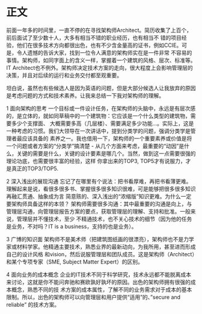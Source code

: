 

# 正文

前面一年多的时间里，一直不停的在寻找架构师Architect。简历收集了上百个，前后面试了至少数十人，大多有相当不错的职业经历，也有相当不 错的项目经验，他们在很多技术方向都很出色，也有不少含金量高的证书，例如CCIE。可是，令人遗憾的告诉大家，找到一位令人满意的架构师实在是一件非常 不容易的事情。架构师，如同字面上的含义一样，掌握着一个建筑的风格、层次、标准等。IT Architect也不例外。架构师决定技术方案的走向，很大程度上会影响管理层的决策，并且对后续的运行和业务交付都至观重要。

坦白说，虽然也有些候选人是因为英语的问题，但是大部分候选人让我放弃的原因是考虑问题的方式和技术素养。让我来总结一下我对架构师的理解。

1 面向架构的思考
 一个目标或一件设计任务，在架构师的头脑中，永远是有层次感的，是立体的，就如同草稿中的一个建筑物：它应该是一个什么类型的建筑物，需要多少个支撑面、 大概需要多高（几层楼）、需要满足多少功能…。实际上，这是一种考虑的习惯。我们大领导在一次讲话中，提到分类学的问题，强调分类学是管理者最应该具备的 素养之一。我也借用一下，架构师的一个重要素养或价值是将一个问题或者方案的“分类学”搞清楚 - 从几个方面来考虑，最重要的“动因”是什么，关键的需要是什么，关键的设计要素是哪几个。当然，做到这一点需要很强的理论功底，也需要很丰富的经验，这样 你拿出来的TOP3, TOP5才有说服力，才是真正的TOP3/TOP5.

2 深入浅出的展现沟通
 忘记了在哪里有个说法：把书看厚难，再把书看薄更难。理解起来是说，看很多很多书、掌握很多很多知识很难，可是能够把很多很多知识再融汇贯通、抽象成为言 简意赅的、深入浅出的“浓缩版”知识更难。为什么一定要架构师具备这样的本领？ 架构师需要很多沟通：其中最重要的沟通是向上，与管理层沟通，向管理层报告方案的要点，获取管理层的理解、支持和批准。一般来说，管理层并不懂技术，至少 不精通技术，也不关心技术的细节（因为他的任务是业务，不对吗？IT is a business，支持的也是业务）。

3 广博的知识面
 架构师不是美术师（把建筑图纸画的很漂亮），架构师也不是力学家或材料学家。他精通主要技术，熟悉业界的最新动向，为我所用，甚至进而形成自己的设计风格 和vision，然后说服管理层和团队成员。这是架构师（Architect）和某个专项专家（SME, Subject Matter Expert）的区别。

4 面向业务的成本概念
 企业的IT技术不同于科学研究，技术永远都不能脱离成本来讨论，这就是你不能问奔驰和赛欧孰好孰坏的原因。出色的架构师拥有很强的成本概念，熟悉不同的技 术方案的成本属性，了解不同的业务需求对于成本的基本限制。所以，出色的架构师可以向管理层和用户提供“适用”的、”secure and reliable” 的技术方案。
